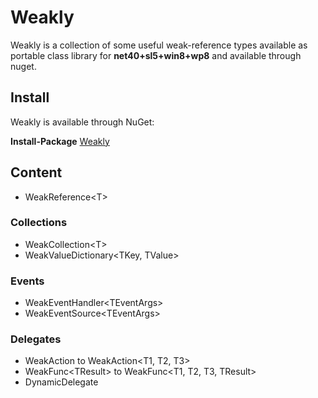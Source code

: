 # Weakly

Weakly is a collection of some useful weak-reference types available as portable class library for **net40+sl5+win8+wp8** and available through nuget.

## Install 
Weakly is available through NuGet:

**Install-Package** [Weakly](https://www.nuget.org/packages/Weakly/)

## Content
* WeakReference&lt;T&gt;

### Collections
* WeakCollection&lt;T&gt;
* WeakValueDictionary&lt;TKey, TValue&gt;

### Events
* WeakEventHandler&lt;TEventArgs&gt;
* WeakEventSource&lt;TEventArgs&gt;

### Delegates
* WeakAction to WeakAction&lt;T1, T2, T3&gt;
* WeakFunc&lt;TResult&gt; to WeakFunc&lt;T1, T2, T3, TResult&gt;
* DynamicDelegate
